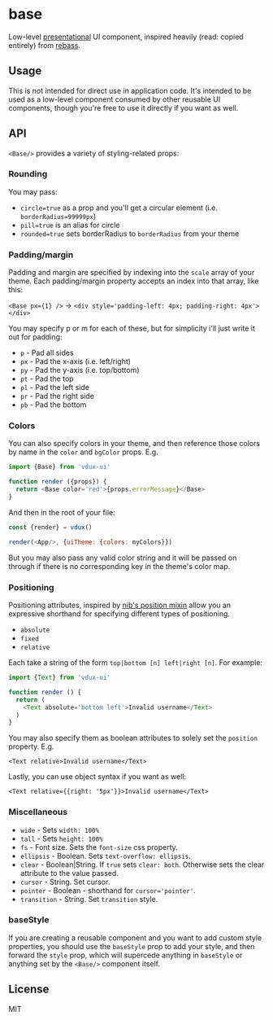 # base

Low-level [presentational](https://medium.com/@dan_abramov/smart-and-dumb-components-7ca2f9a7c7d0#.lb1ox895i) UI component, inspired heavily (read: copied entirely) from [rebass](https://github.com/jxnblk/rebass).

## Usage

This is not intended for direct use in application code. It's intended to be used as a low-level component consumed by other reusable UI components, though you're free to use it directly if you want as well.

## API

`<Base/>` provides a variety of styling-related props:

### Rounding

You may pass:

  * `circle=true` as a prop and you'll get a circular element (i.e. `borderRadius=99999px`)
  * `pill=true` is an alias for circle
  * `rounded=true` sets borderRadius to `borderRadius` from your theme

### Padding/margin

Padding and margin are specified by indexing into the `scale` array of your theme. Each padding/margin property accepts an index into that array, like this:

`<Base px={1} />` -> `<div style='padding-left: 4px; padding-right: 4px'></div>`

You may specify p or m for each of these, but for simplicity i'll just write it out for padding:

  * `p` - Pad all sides
  * `px` - Pad the x-axis (i.e. left/right)
  * `py` - Pad the y-axis (i.e. top/bottom)
  * `pt` - Pad the top
  * `pl` - Pad the left side
  * `pr` - Pad the right side
  * `pb` - Pad the bottom

### Colors

You can also specify colors in your theme, and then reference those colors by name in the `color` and `bgColor` props. E.g.

```javascript
import {Base} from 'vdux-ui'

function render ({props}) {
  return <Base color='red'>{props.errorMessage}</Base>
}
```

And then in the root of your file:

```javascript
const {render} = vdux()

render(<App/>, {uiTheme: {colors: myColors}})
```

But you may also pass any valid color string and it will be passed on through if there is no corresponding key in the theme's color map.

### Positioning

Positioning attributes, inspired by [nib's position mixin](http://nibstyl.us/docs/#position) allow you an expressive shorthand for specifying different types of positioning.

  * `absolute`
  * `fixed`
  * `relative`

Each take a string of the form `top|bottom [n] left|right [n]`. For example:

```javascript
import {Text} from 'vdux-ui'

function render () {
  return (
    <Text absolute='bottom left'>Invalid username</Text>
  )
}
```

You may also specify them as boolean attributes to solely set the `position` property. E.g.

`<Text relative>Invalid username</Text>`

Lastly, you can use object syntax if you want as well:

`<Text relative={{right: '5px'}}>Invalid username</Text>`

### Miscellaneous

  * `wide` - Sets `width: 100%`
  * `tall` - Sets `height: 100%`
  * `fs` - Font size. Sets the `font-size` css property.
  * `ellipsis` - Boolean. Sets `text-overflow: ellipsis`.
  * `clear` - Boolean|String. If `true` sets `clear: both`. Otherwise sets the clear attribute to the value passed.
  * `cursor` - String. Set cursor.
  * `pointer` - Boolean - shorthand for `cursor='pointer'`.
  * `transition` - String. Set `transition` style.

### baseStyle

If you are creating a reusable component and you want to add custom style properties, you should use the `baseStyle` prop to add your style, and then forward the `style` prop, which will supercede anything in `baseStyle` or anything set by the `<Base/>` component itself.

## License

MIT

